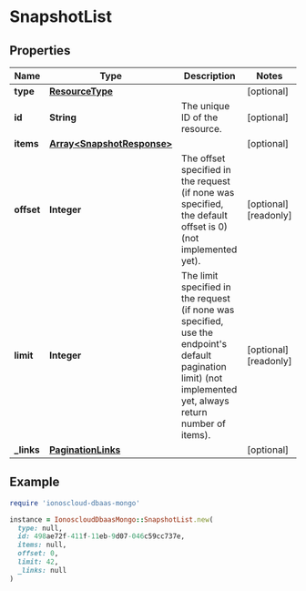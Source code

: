 # SnapshotList

## Properties

| Name | Type | Description | Notes |
| ---- | ---- | ----------- | ----- |
| **type** | [**ResourceType**](ResourceType.md) |  | [optional] |
| **id** | **String** | The unique ID of the resource. | [optional] |
| **items** | [**Array&lt;SnapshotResponse&gt;**](SnapshotResponse.md) |  | [optional] |
| **offset** | **Integer** | The offset specified in the request (if none was specified, the default offset is 0) (not implemented yet).  | [optional][readonly] |
| **limit** | **Integer** | The limit specified in the request (if none was specified, use the endpoint&#39;s default pagination limit) (not implemented yet, always return number of items).  | [optional][readonly] |
| **_links** | [**PaginationLinks**](PaginationLinks.md) |  | [optional] |

## Example

```ruby
require 'ionoscloud-dbaas-mongo'

instance = IonoscloudDbaasMongo::SnapshotList.new(
  type: null,
  id: 498ae72f-411f-11eb-9d07-046c59cc737e,
  items: null,
  offset: 0,
  limit: 42,
  _links: null
)
```

